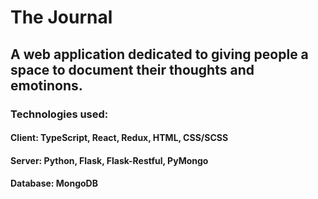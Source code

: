 # The Journal

## A web application dedicated to giving people a space to document their thoughts and emotinons. 

### Technologies used:

#### Client: TypeScript, React, Redux, HTML, CSS/SCSS

#### Server: Python, Flask, Flask-Restful, PyMongo

#### Database: MongoDB